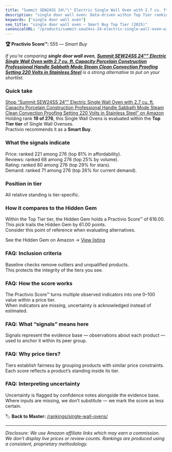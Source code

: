 ```yaml
---
title: "Summit SEW24SS 24\"\" Electric Single Wall Oven with 2.7 cu. ft. Capacity Porcelain Construction Professional Handle Sabbath Mode Steam Clean Convection Proofing Setting 220 Volts in Stainless Steel"
description: "single door wall oven: Data-driven within Top Tier ranking using the Practivio Score™. Positioned by quality, value, demand, findability, momentum."
keywords: ["single door wall oven"]
seo_title: "single door wall oven — Smart Buy Top Tier (2025)"
canonicalURL: "/products/summit-sew24ss-24-electric-single-wall-oven-with-27-cu-ft-capacity-porcelain-construction-professional-handle-sabbath-mode-steam-clean-convection-proofing-setting-220-volts-in-stainless-steel-B07PYJK9TC/"
---
```


**🏆 Practivio Score™:** 555 — _Smart Buy_


*If you're comparing **single door wall oven**, **[Summit SEW24SS 24"" Electric Single Wall Oven with 2.7 cu. ft. Capacity Porcelain Construction Professional Handle Sabbath Mode Steam Clean Convection Proofing Setting 220 Volts in Stainless Steel](https://www.amazon.com/dp/B07PYJK9TC?tag=practivio-20)** is a strong alternative to put on your shortlist.*
### Quick take
[Shop “Summit SEW24SS 24"" Electric Single Wall Oven with 2.7 cu. ft. Capacity Porcelain Construction Professional Handle Sabbath Mode Steam Clean Convection Proofing Setting 220 Volts in Stainless Steel” on Amazon](https://www.amazon.com/dp/B07PYJK9TC?tag=practivio-20)
Holding rank **19 of 276**, this Single Wall Ovens is evaluated within the **Top Tier tier** of Single Wall Ovenses.  
Practivio recommends it as a **Smart Buy**.

### What the signals indicate
Price: ranked 221 among 276 (top 81% in affordability).  
Reviews: ranked 68 among 276 (top 25% by volume).  
Rating: ranked 80 among 276 (top 29% for stars).  
Demand: ranked 71 among 276 (top 26% for current demand).

### Position in tier
All relative standing is tier-specific.

### How it compares to the Hidden Gem
Within the Top Tier tier, the Hidden Gem holds a Practivio Score™ of 616.00.  
This pick trails the Hidden Gem by 61.00 points.  
Consider this point of reference when evaluating alternatives.  

See the Hidden Gem on Amazon → [View listing](https://www.amazon.com/dp/B00N45FU58?tag=practivio-20)

### FAQ: Inclusion criteria
Baseline checks remove outliers and unqualified products.  
This protects the integrity of the tiers you see.

### FAQ: How the score works
The Practivio Score™ turns multiple observed indicators into one 0–100 value within a price tier.  
When indicators are missing, uncertainty is acknowledged instead of estimated.

### FAQ: What “signals” means here
Signals represent the evidence base — observations about each product — used to anchor it within its peer group.

### FAQ: Why price tiers?
Tiers establish fairness by grouping products with similar price constraints.  
Each score reflects a product’s standing inside its tier.

### FAQ: Interpreting uncertainty
Uncertainty is flagged by confidence notes alongside the evidence base.  
Where inputs are missing, we don’t substitute — we mark the score as less certain.


🏷️ **Back to Master:** [/rankings/single-wall-ovens/](/rankings/single-wall-ovens/)

---
_Disclosure: We use Amazon affiliate links which may earn a commission. We don’t display live prices or review counts. Rankings are produced using a consistent, proprietary methodology._

